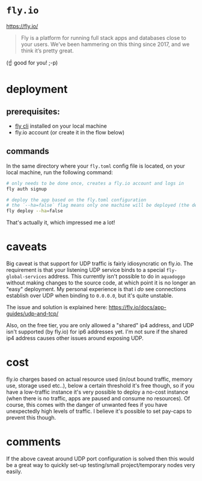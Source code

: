# `fly.io`

https://fly.io/

> Fly is a platform for running full stack apps and databases close to your users. We’ve been
> hammering on this thing since 2017, and we think it’s pretty great. 

(☝️ good for you! ;-p)

# deployment

## prerequisites:

- [fly cli](https://fly.io/docs/flyctl/) installed on your local machine
- fly.io account (or create it in the flow below)

## commands

In the same directory where your `fly.toml` config file is located, on your local machine, run the
following command:

```bash
# only needs to be done once, creates a fly.io account and logs in
fly auth signup

# deploy the app based on the fly.toml configuration
# the `--ha=false` flag means only one machine will be deployed (the default is 2)
fly deploy --ha=false
```

That's actually it, which impressed me a lot!

# caveats

Big caveat is that support for UDP traffic is fairly idiosyncratic on fly.io. The requirement is
that your listening UDP service binds to a special `fly-global-services` address. This currently
isn't possible to do in `aquadoggo` without making changes to the source code, at which point it
is no longer an "easy" deployment. My personal experience is that i _do_ see connections establish
over UDP when binding to `0.0.0.0`, but it's quite unstable.

The issue and solution is explained here: https://fly.io/docs/app-guides/udp-and-tcp/

Also, on the free tier, you are only allowed a "shared" ip4 address, and UDP isn't supported (by
fly.io) for ip6 addresses yet. I'm not sure if the shared ip4 address causes other issues around
exposing UDP.

# cost

fly.io charges based on actual resource used (in/out bound traffic, memory use, storage used
etc..), below a certain threshold it's free though, so if you have a low-traffic instance it's
very possible to deploy a no-cost instance (when there is no traffic, apps are paused and consume
no resources). Of course, this comes with the danger of unwanted fees if you have unexpectedly
high levels of traffic. I believe it's possible to set pay-caps to prevent this though.

# comments

If the above caveat around UDP port configuration is solved then this would be a great way to
quickly set-up testing/small project/temporary nodes very easily.

